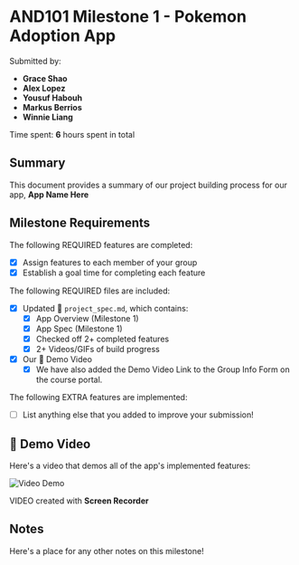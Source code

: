 <!-- (This is a comment) INSTRUCTIONS: Go through this page and fill out any **bolded** entries with their correct values.-->

# AND101 Milestone 1 - **Pokemon Adoption App**

Submitted by:
- **Grace Shao**
- **Alex Lopez**
- **Yousuf Habouh**
- **Markus Berrios**
- **Winnie Liang**

Time spent: **6** hours spent in total

## Summary

This document provides a summary of our project building process for our app, **App Name Here**

## Milestone Requirements

<!-- Please be sure to change the [ ] to [x] for any features you completed.  If a feature is not checked [x], you might miss the points for that item! -->

The following REQUIRED features are completed:

- [x] Assign features to each member of your group
- [x] Establish a goal time for completing each feature

The following REQUIRED files are included:

- [x] Updated 📄 `project_spec.md`, which contains:
  - [X] App Overview (Milestone 1)
  - [X] App Spec (Milestone 1)
  - [x] Checked off 2+ completed features
  - [x] 2+ Videos/GIFs of build progress

- [x] Our 🎥 Demo Video
  - [x] We have also added the Demo Video Link to the Group Info Form on the course portal.

The following EXTRA features are implemented:

- [ ] List anything else that you added to improve your submission!

## 🎥 Demo Video

Here's a video that demos all of the app's implemented features:

<img src='' title='Video Demo' width='' alt='Video Demo' />

VIDEO created with **Screen Recorder**

## Notes

Here's a place for any other notes on this milestone!